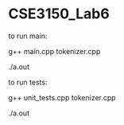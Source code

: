 # CSE3150_Lab6

to run main: 

g++ main.cpp tokenizer.cpp

./a.out

to run tests:

g++ unit_tests.cpp tokenizer.cpp

./a.out